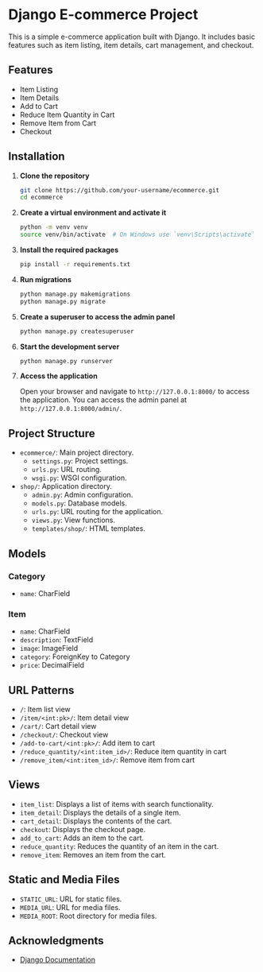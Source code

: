 # Django E-commerce Project

This is a simple e-commerce application built with Django. It includes basic features such as item listing, item details, cart management, and checkout.

## Features

- Item Listing
- Item Details
- Add to Cart
- Reduce Item Quantity in Cart
- Remove Item from Cart
- Checkout

## Installation

1. **Clone the repository**

    ```sh
    git clone https://github.com/your-username/ecommerce.git
    cd ecommerce
    ```

2. **Create a virtual environment and activate it**

    ```sh
    python -m venv venv
    source venv/bin/activate  # On Windows use `venv\Scripts\activate`
    ```

3. **Install the required packages**

    ```sh
    pip install -r requirements.txt
    ```

4. **Run migrations**

    ```sh
    python manage.py makemigrations
    python manage.py migrate
    ```

5. **Create a superuser to access the admin panel**

    ```sh
    python manage.py createsuperuser
    ```

6. **Start the development server**

    ```sh
    python manage.py runserver
    ```

7. **Access the application**

    Open your browser and navigate to `http://127.0.0.1:8000/` to access the application. You can access the admin panel at `http://127.0.0.1:8000/admin/`.

## Project Structure

- `ecommerce/`: Main project directory.
  - `settings.py`: Project settings.
  - `urls.py`: URL routing.
  - `wsgi.py`: WSGI configuration.
- `shop/`: Application directory.
  - `admin.py`: Admin configuration.
  - `models.py`: Database models.
  - `urls.py`: URL routing for the application.
  - `views.py`: View functions.
  - `templates/shop/`: HTML templates.

## Models

### Category

- `name`: CharField

### Item

- `name`: CharField
- `description`: TextField
- `image`: ImageField
- `category`: ForeignKey to Category
- `price`: DecimalField

## URL Patterns

- `/`: Item list view
- `/item/<int:pk>/`: Item detail view
- `/cart/`: Cart detail view
- `/checkout/`: Checkout view
- `/add-to-cart/<int:pk>/`: Add item to cart
- `/reduce_quantity/<int:item_id>/`: Reduce item quantity in cart
- `/remove_item/<int:item_id>/`: Remove item from cart

## Views

- `item_list`: Displays a list of items with search functionality.
- `item_detail`: Displays the details of a single item.
- `cart_detail`: Displays the contents of the cart.
- `checkout`: Displays the checkout page.
- `add_to_cart`: Adds an item to the cart.
- `reduce_quantity`: Reduces the quantity of an item in the cart.
- `remove_item`: Removes an item from the cart.

## Static and Media Files

- `STATIC_URL`: URL for static files.
- `MEDIA_URL`: URL for media files.
- `MEDIA_ROOT`: Root directory for media files.

## Acknowledgments

- [Django Documentation](https://docs.djangoproject.com/en/3.2/)
